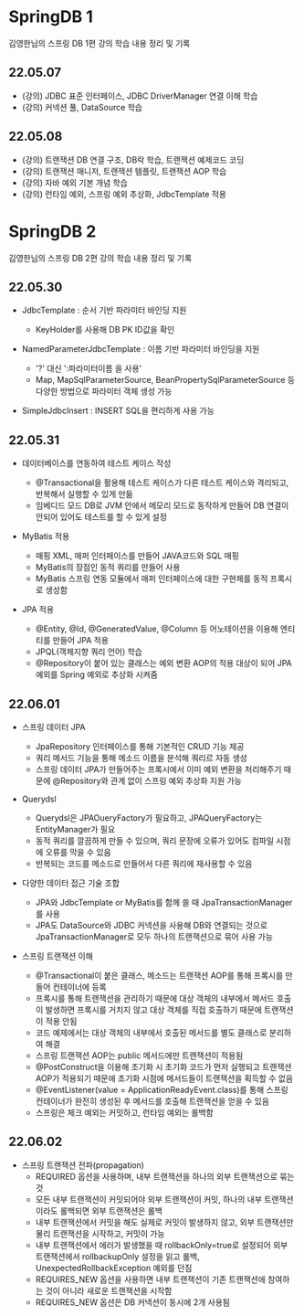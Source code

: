 # SpringDB 1
김영한님의 스프링 DB 1편 강의 학습 내용 정리 및 기록

## 22.05.07
* (강의) JDBC 표준 인터페이스, JDBC DriverManager 연결 이해 학습
* (강의) 커넥션 풀, DataSource 학습

## 22.05.08
* (강의) 트랜잭션 DB 연결 구조, DB락 학습, 트랜잭션 예제코드 코딩
* (강의) 트랜잭션 매니저, 트랜잭션 템플릿, 트랜잭션 AOP 학습
* (강의) 자바 예외 기본 개념 학습
* (강의) 런타임 예외, 스프링 예외 추상화, JdbcTemplate 적용

# SpringDB 2
김영한님의 스프링 DB 2편 강의 학습 내용 정리 및 기록

## 22.05.30
* JdbcTemplate : 순서 기반 파라미터 바인딩 지원
  - KeyHolder를 사용해 DB PK ID값을 확인
  
* NamedParameterJdbcTemplate : 이름 기반 파라미터 바인딩을 지원
  - '?' 대신 ':파라미터이름 을 사용'
  - Map, MapSqlParameterSource, BeanPropertySqlParameterSource 등 다양한 방법으로 파라미터 객체 생성 가능
 
* SimpleJdbcInsert : INSERT SQL을 편리하게 사용 가능

## 22.05.31
* 데이터베이스를 연동하여 테스트 케이스 작성
  - @Transactional을 활용해 테스트 케이스가 다른 테스트 케이스와 격리되고, 반복해서 실행할 수 있게 만듦
  - 임베디드 모드 DB로 JVM 안에서 메모리 모드로 동작하게 만들어 DB 연결이 안되어 있어도 테스트를 할 수 있게 설정
  
* MyBatis 적용
  - 매핑 XML, 매퍼 인터페이스를 만들어 JAVA코드와 SQL 매핑
  - MyBatis의 장점인 동적 쿼리를 만들어 사용
  - MyBatis 스프링 연동 모듈에서 매퍼 인터페이스에 대한 구현체를 동적 프록시로 생성함

* JPA 적용
  - @Entity, @Id, @GeneratedValue, @Column 등 어노테이션을 이용해 엔티티를 만들어 JPA 적용
  - JPQL(객체지향 쿼리 언어) 학습
  - @Repository이 붙어 있는 클래스는 예외 변환 AOP의 적용 대상이 되어 JPA 예외를 Spring 예외로 추상화 시켜줌
 
## 22.06.01
* 스프링 데이터 JPA
  - JpaRepository 인터페이스를 통해 기본적인 CRUD 기능 제공
  - 쿼리 메서드 기능을 통해 메소드 이름을 분석해 쿼리르 자동 생성
  - 스프링 데이터 JPA가 만들어주는 프록시에서 이미 예외 변환을 처리해주기 때문에 @Repository와 관계 없이 스프링 예외 추상화 지원 가능

* Querydsl
  - Querydsl은 JPAOueryFactory가 필요하고, JPAQueryFactory는 EntityManager가 필요
  - 동적 쿼리를 깔끔하게 만들 수 있으며, 쿼리 문장에 오류가 있어도 컴파일 시점에 오류를 막을 수 있음
  - 반복되는 코드를 메소드로 만들어서 다른 쿼리에 재사용할 수 있음
 
* 다양한 데이터 접근 기술 조합
  - JPA와 JdbcTemplate or MyBatis를 함께 쓸 때 JpaTransactionManager를 사용
  - JPA도 DataSource와 JDBC 커넥션을 사용해 DB와 연결되는 것으로 JpaTransactionManager로 모두 하나의 트랜잭션으로 묶어 사용 가능

* 스프링 트랜잭션 이해
  - @Transactional이 붙은 클래스, 메소드는 트랜잭션 AOP를 통해 프록시를 만들어 컨테이너에 등록
  - 프록시를 통해 트랜잭션을 관리하기 때문에 대상 객체의 내부에서 메서드 호출이 발생하면 프록시를 거치지 않고 대상 객체를 직접 호출하기 때문에 트랜잭션이 적용 안됨
  - 코드 예제에서는 대상 객체의 내부에서 호출된 메서드를 별도 클래스로 분리하여 해결
  - 스프링 트랜잭션 AOP는 public 메서드에만 트랜잭션이 적용됨
  - @PostConstruct을 이용해 초기화 시 초기화 코드가 먼저 실행되고 트랜잭션 AOP가 적용되기 때문에 초기화 시점에 메서드들이 트랜잭션을 획득할 수 없음
  - @EventListener(value = ApplicationReadyEvent.class)를 통해 스프링 컨테이너가 완전히 생성된 후 메서드를 호출해 트랜잭션을 얻을 수 있음
  - 스프링은 체크 예외는 커밋하고, 런타임 예외는 롤백함

## 22.06.02
* 스프링 트랜잭션 전파(propagation)
  - REQUIRED 옵션을 사용하며, 내부 트랜잭션을 하나의 외부 트랜잭션으로 묶는 것
  - 모든 내부 트랜잭션이 커밋되어야 외부 트랜잭션이 커밋, 하나의 내부 트랜잭션이라도 롤백되면 외부 트랜잭션은 롤백
  - 내부 트랜잭션에서 커밋을 해도 실제로 커밋이 발생하지 않고, 외부 트랜잭션만 물리 트랜잭션을 시작하고, 커밋이 가능
  - 내부 트랜잭션에서 에러가 발생했을 때 rollbackOnly=true로 설정되어 외부 트랜잭션에서 rollbackupOnly 설정을 읽고 롤백, UnexpectedRollbackException 예외를 던짐
  - REQUIRES_NEW 옵션을 사용하면 내부 트랜잭션이 기존 트랜잭션에 참여하는 것이 아니라 새로운 트랜잭션을 시작함
  - REQUIRES_NEW 옵션은 DB 커넥션이 동시에 2개 사용됨
